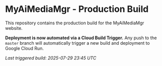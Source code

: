 # MyAiMediaMgr - Production Build

This repository contains the production build for the MyAiMediaMgr website.

**Deployment is now automated via a Cloud Build Trigger.** Any push to the `master` branch will automatically trigger a new build and deployment to Google Cloud Run.

*Last triggered build: 2025-07-29 23:45 UTC*